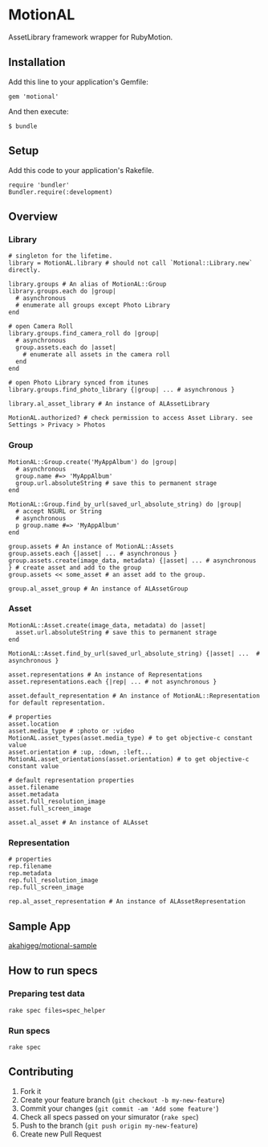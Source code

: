 # MotionAL

AssetLibrary framework wrapper for RubyMotion.

## Installation

Add this line to your application's Gemfile:

    gem 'motional'

And then execute:

    $ bundle

## Setup

Add this code to your application's Rakefile.

    require 'bundler'
    Bundler.require(:development)

## Overview

### Library

    # singleton for the lifetime.
    library = MotionAL.library # should not call `Motional::Library.new` directly.

    library.groups # An alias of MotionAL::Group
    library.groups.each do |group|
      # asynchronous
      # enumerate all groups except Photo Library
    end

    # open Camera Roll
    library.groups.find_camera_roll do |group| 
      # asynchronous    
      group.assets.each do |asset|
        # enumerate all assets in the camera roll
      end
    end

    # open Photo Library synced from itunes
    library.groups.find_photo_library {|group| ... # asynchronous }

    library.al_asset_library # An instance of ALAssetLibrary

    MotionAL.authorized? # check permission to access Asset Library. see Settings > Privacy > Photos

### Group

    MotionAL::Group.create('MyAppAlbum') do |group|
      # asynchronous
      group.name #=> 'MyAppAlbum'
      group.url.absoluteString # save this to permanent strage
    end
    
    MotionAL::Group.find_by_url(saved_url_absolute_string) do |group|
      # accept NSURL or String 
      # asynchronous
      p group.name #=> 'MyAppAlbum'
    end

    group.assets # An instance of MotionAL::Assets
    group.assets.each {|asset| ... # asynchronous }
    group.assets.create(image_data, metadata) {|asset| ... # asynchronous } # create asset and add to the group
    group.assets << some_asset # an asset add to the group.

    group.al_asset_group # An instance of ALAssetGroup
    
### Asset

    MotionAL::Asset.create(image_data, metadata) do |asset|
      asset.url.absoluteString # save this to permanent strage
    end

    MotionAL::Asset.find_by_url(saved_url_absolute_string) {|asset| ...  # asynchronous }

    asset.representations # An instance of Representations
    asset.representations.each {|rep| ... # not asynchronous }

    asset.default_representation # An instance of MotionAL::Representation for default representation.

    # properties
    asset.location
    asset.media_type # :photo or :video
    MotionAL.asset_types(asset.media_type) # to get objective-c constant value
    asset.orientation # :up, :down, :left...
    MotionAL.asset_orientations(asset.orientation) # to get objective-c constant value

    # default representation properties
    asset.filename
    asset.metadata
    asset.full_resolution_image
    asset.full_screen_image
    
    asset.al_asset # An instance of ALAsset

### Representation

    # properties
    rep.filename
    rep.metadata
    rep.full_resolution_image
    rep.full_screen_image

    rep.al_asset_representation # An instance of ALAssetRepresentation

## Sample App

[akahigeg/motional-sample](https://github.com/akahigeg/motional-sample)

## How to run specs

### Preparing test data

    rake spec files=spec_helper

### Run specs

    rake spec

## Contributing

1. Fork it
2. Create your feature branch (`git checkout -b my-new-feature`)
3. Commit your changes (`git commit -am 'Add some feature'`)
4. Check all specs passed on your simurator (`rake spec`)
5. Push to the branch (`git push origin my-new-feature`)
6. Create new Pull Request
